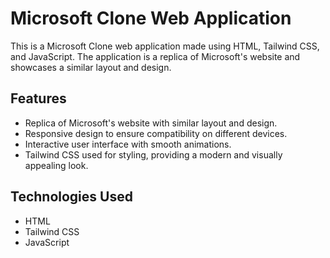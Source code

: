 
# Microsoft Clone Web Application

This is a Microsoft Clone web application made using HTML, Tailwind CSS, and JavaScript. The application is a replica of Microsoft's website and showcases a similar layout and design.

## Features

- Replica of Microsoft's website with similar layout and design.
- Responsive design to ensure compatibility on different devices.
- Interactive user interface with smooth animations.
- Tailwind CSS used for styling, providing a modern and visually appealing look.

## Technologies Used

- HTML
- Tailwind CSS
- JavaScript

